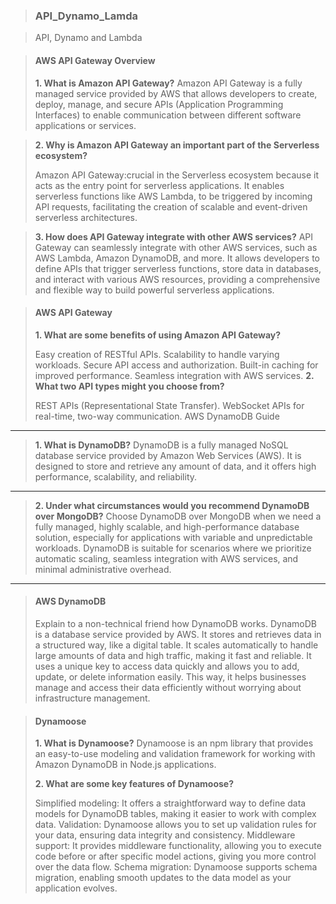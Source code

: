 >### API_Dynamo_Lamda

>API, Dynamo and Lambda

>#### AWS API Gateway Overview
>**1. What is Amazon API Gateway?**
>Amazon API Gateway is a fully managed service provided by AWS that allows developers to create, deploy, manage, and secure APIs (Application Programming Interfaces) to enable communication between different software applications or services.

>**2. Why is Amazon API Gateway an important part of the Serverless ecosystem?**
>
>Amazon API Gateway:crucial in the Serverless ecosystem because it acts as the entry point for serverless applications. It enables serverless functions like AWS Lambda, to be triggered by incoming API requests, facilitating the creation of scalable and event-driven serverless architectures.

>**3. How does API Gateway integrate with other AWS services?**
API Gateway can seamlessly integrate with other AWS services, such as AWS Lambda, Amazon DynamoDB, and more. It allows developers to define APIs that trigger serverless functions, store data in databases, and interact with various AWS resources, providing a comprehensive and flexible way to build powerful serverless applications.

>#### AWS API Gateway
>
>**1. What are some benefits of using Amazon API Gateway?**
>
>Easy creation of RESTful APIs.
Scalability to handle varying workloads.
Secure API access and authorization.
Built-in caching for improved performance.
Seamless integration with AWS services.
>**2. What two API types might you choose from?**
>
>REST APIs (Representational State Transfer).
WebSocket APIs for real-time, two-way communication.
AWS DynamoDB Guide
---
>**1. What is DynamoDB?**
>DynamoDB is a fully managed NoSQL database service provided by Amazon Web Services (AWS). It is designed to store and retrieve any amount of data, and it offers high performance, scalability, and reliability.
---
>**2. Under what circumstances would you recommend DynamoDB over MongoDB?**
>Choose DynamoDB over MongoDB when we need a fully managed, highly scalable, and high-performance database solution, especially for applications with variable and unpredictable workloads. DynamoDB is suitable for scenarios where we prioritize automatic scaling, seamless integration with AWS services, and minimal administrative overhead.
---
>#### AWS DynamoDB
>Explain to a non-technical friend how DynamoDB works.
>DynamoDB is a database service provided by AWS. It stores and retrieves data in a structured way, like a digital table. It scales automatically to handle large amounts of data and high traffic, making it fast and reliable. It uses a unique key to access data quickly and allows you to add, update, or delete information easily. This way, it helps businesses manage and access their data efficiently without worrying about infrastructure management.

>#### Dynamoose
>
>**1. What is Dynamoose?**
Dynamoose is an npm library that provides an easy-to-use modeling and validation framework for working with Amazon DynamoDB in Node.js applications.
>
>**2. What are some key features of Dynamoose?**
>
>Simplified modeling: It offers a straightforward way to define data models for DynamoDB tables, making it easier to work with complex data.
Validation: Dynamoose allows you to set up validation rules for your data, ensuring data integrity and consistency.
Middleware support: It provides middleware functionality, allowing you to execute code before or after specific model actions, giving you more control over the data flow.
Schema migration: Dynamoose supports schema migration, enabling smooth updates to the data model as your application evolves.
